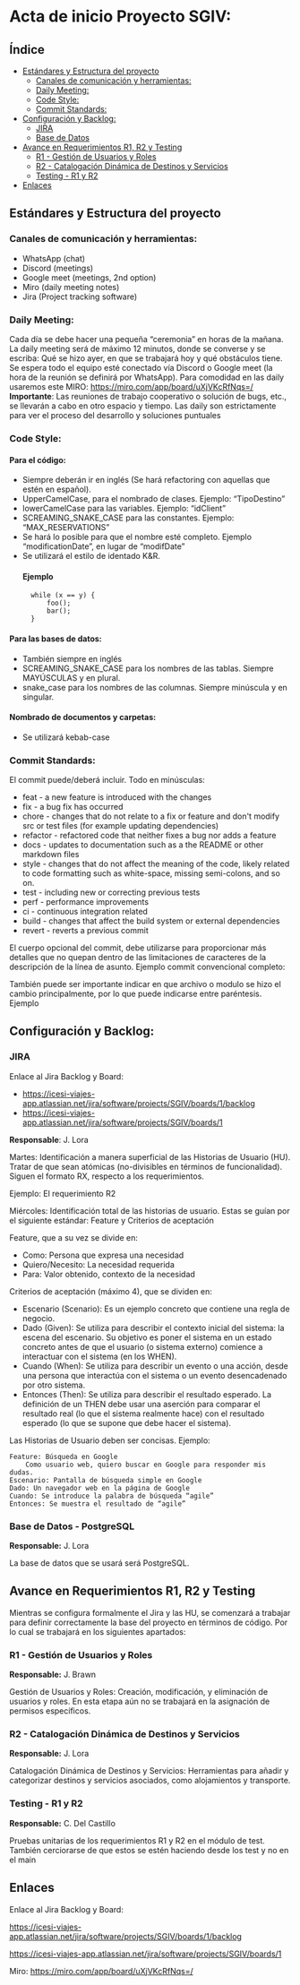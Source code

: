 # Acta de inicio Proyecto SGIV: 
## Índice
- [Estándares y Estructura del proyecto](#estándares-y-estructura-del-proyecto)
    - [Canales de comunicación y herramientas:](#canales-de-comunicación-y-herramientas)
    - [Daily Meeting:](#daily-meeting)
    - [Code Style:](#code-style)
    - [Commit Standards:](#commit-standards)
- [Configuración y Backlog:](#configuración-y-backlog)
    - [JIRA](#jira)
    - [Base de Datos](#base-de-datos---postgresql)
- [Avance en Requerimientos R1, R2 y Testing](#avance-en-requerimientos-r1-r2-y-testing)
    - [R1 - Gestión de Usuarios y Roles](#r1---gestión-de-usuarios-y-roles)
    - [R2 - Catalogación Dinámica de Destinos y Servicios](#r2---catalogación-dinámica-de-destinos-y-servicios)
    - [Testing - R1 y R2](#testing---r1-y-r2)
- [Enlaces](#enlaces)

## Estándares y Estructura del proyecto
### Canales de comunicación y herramientas:
-	WhatsApp (chat)
-	Discord (meetings)
-	Google meet (meetings, 2nd option)
-	Miro (daily meeting notes)
-	Jira (Project tracking software)

### Daily Meeting:
Cada día se debe hacer una pequeña “ceremonia” en horas de la mañana. La daily meeting será de máximo 12 minutos, donde se converse y se escriba: Qué se hizo ayer, en que se trabajará hoy y qué obstáculos tiene. Se espera todo el equipo esté conectado vía Discord o Google meet (la hora de la reunión se definirá por WhatsApp). Para comodidad en las daily usaremos este MIRO: https://miro.com/app/board/uXjVKcRfNqs=/
<br>
<b>Importante</b>: Las reuniones de trabajo cooperativo o solución de bugs, etc., se llevarán a cabo en otro espacio y tiempo. Las daily son estrictamente para ver el proceso del desarrollo y soluciones puntuales

### Code Style:

#### Para el código:
- Siempre deberán ir en inglés (Se hará refactoring con aquellas que estén en español). 
- UpperCamelCase, para el nombrado de clases. Ejemplo: “TipoDestino”
- lowerCamelCase para las variables. Ejemplo: “idClient”
- SCREAMING_SNAKE_CASE para las constantes. Ejemplo: “MAX_RESERVATIONS”
- Se hará lo posible para que el nombre esté completo. Ejemplo “modificationDate”, en lugar de “modifDate”
- Se utilizará el estilo de identado K&R.
    #### Ejemplo
        while (x == y) {
            foo();
            bar();
        }


#### Para las bases de datos:
-	También siempre en inglés
-	SCREAMING_SNAKE_CASE para los nombres de las tablas. Siempre MAYÚSCULAS y en plural.
-	snake_case para los nombres de las columnas. Siempre minúscula y en singular. 

#### Nombrado de documentos y carpetas:
-	Se utilizará kebab-case

### Commit Standards: 
El commit puede/deberá incluir. Todo en minúsculas:
-	feat - a new feature is introduced with the changes
-	fix - a bug fix has occurred
-	chore - changes that do not relate to a fix or feature and don't modify src or test files (for example updating dependencies)
-	refactor - refactored code that neither fixes a bug nor adds a feature
-	docs - updates to documentation such as a the README or other markdown files
-	style - changes that do not affect the meaning of the code, likely related to code formatting such as white-space, missing semi-colons, and so on.
-	test - including new or correcting previous tests
-	perf - performance improvements
-	ci - continuous integration related
-	build - changes that affect the build system or external dependencies
-	revert - reverts a previous commit

El cuerpo opcional del commit, debe utilizarse para proporcionar más detalles que no quepan dentro de las limitaciones de caracteres de la descripción de la línea de asunto. 
Ejemplo commit convencional completo:
 
También puede ser importante indicar en que archivo o modulo se hizo el cambio principalmente, por lo que puede indicarse entre paréntesis. Ejemplo
 
## Configuración y Backlog:
### JIRA
Enlace al Jira Backlog y Board:
-	https://icesi-viajes-app.atlassian.net/jira/software/projects/SGIV/boards/1/backlog
-	https://icesi-viajes-app.atlassian.net/jira/software/projects/SGIV/boards/1

<b>Responsable</b>: J. Lora

Martes: Identificación a manera superficial de las Historias de Usuario (HU). Tratar de que sean atómicas (no-divisibles en términos de funcionalidad). Siguen el formato RX, respecto a los requerimientos. 

Ejemplo: El requerimiento R2

Miércoles: Identificación total de las historias de usuario. Estas se guían por el siguiente estándar: Feature y Criterios de aceptación

Feature, que a su vez se divide en:
-	Como: Persona que expresa una necesidad
-	Quiero/Necesito: La necesidad requerida 
-	Para: Valor obtenido, contexto de la necesidad

Criterios de aceptación (máximo 4), que se dividen en:
-	Escenario (Scenario): Es un ejemplo concreto que contiene una regla de negocio.
-	Dado (Given): Se utiliza para describir el contexto inicial del sistema: la escena del escenario. Su objetivo es poner el sistema en un estado concreto antes de que el usuario (o sistema externo) comience a interactuar con el sistema (en los WHEN).
-	Cuando (When): Se utiliza para describir un evento o una acción, desde una persona que interactúa con el sistema o un evento desencadenado por otro sistema.
-	Entonces (Then): Se utiliza para describir el resultado esperado. La definición de un THEN debe usar una aserción para comparar el resultado real (lo que el sistema realmente hace) con el resultado esperado (lo que se supone que debe hacer el sistema).

Las Historias de Usuario deben ser concisas. Ejemplo:

    Feature: Búsqueda en Google
        Como usuario web, quiero buscar en Google para responder mis dudas.
    Escenario: Pantalla de búsqueda simple en Google
    Dado: Un navegador web en la página de Google
    Cuando: Se introduce la palabra de búsqueda “agile”
    Entonces: Se muestra el resultado de “agile”

### Base de Datos - PostgreSQL
<b>Responsable:</b> J. Lora

La base de datos que se usará será PostgreSQL. 

## Avance en Requerimientos R1, R2 y Testing
Mientras se configura formalmente el Jira y las HU, se comenzará a trabajar para definir correctamente la base del proyecto en términos de código. Por lo cual se trabajará en los siguientes apartados:

### R1 - Gestión de Usuarios y Roles
<b>Responsable:</b> J. Brawn

Gestión de Usuarios y Roles: Creación, modificación, y eliminación de usuarios y roles. 
En esta etapa aún no se trabajará en la asignación de permisos específicos.

### R2 - Catalogación Dinámica de Destinos y Servicios
<b>Responsable:</b> J. Lora

Catalogación Dinámica de Destinos y Servicios: Herramientas para añadir y categorizar destinos y servicios asociados, como alojamientos y transporte.

### Testing - R1 y R2
<b>Responsable:</b> C. Del Castillo

Pruebas unitarias de los requerimientos R1 y R2 en el módulo de test. También cerciorarse de que estos se estén haciendo desde los test y no en el main

## Enlaces
Enlace al Jira Backlog y Board:

https://icesi-viajes-app.atlassian.net/jira/software/projects/SGIV/boards/1/backlog

https://icesi-viajes-app.atlassian.net/jira/software/projects/SGIV/boards/1

Miro:
https://miro.com/app/board/uXjVKcRfNqs=/


